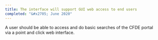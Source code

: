 ```yaml
---
title: The interface will support GUI web access to end users
completed: "&#x2705; June 2020"
---
```


A user should be able to access and do basic searches of the CFDE portal via a point and click web interface.
